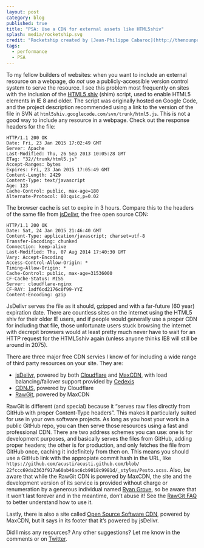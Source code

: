 ```yaml
---
layout: post
category: blog
published: true
title: "PSA: Use a CDN for external assets like HTML5shiv"
splash: media/rocketship.svg
credit: "Rocketship created by [Jean-Philippe Cabaroc](http://thenounproject.com/cabaroc/) from the [Noun Project](http://thenounproject.com/term/rocket/7427/)"
tags: 
  - performance
  - PSA
---
```


To my fellow builders of websites: when you want to include an external resource on a webpage, do *not* use a publicly-accessible version control system to serve the resource. I see this problem most frequently on sites with the inclusion of the [HTML5 shiv][] (shim) script, used to enable HTML5 elements in IE 8 and older. The script was originally hosted on Google Code, and the project description recommended using a link to the version of the file in SVN at `html5shiv.googlecode.com​/svn​/trunk​/html5.js`. This is not a good way to include any resource in a webpage. Check out the response headers for the file:

```
HTTP/1.1 200 OK
Date: Fri, 23 Jan 2015 17:02:49 GMT
Server: Apache
Last-Modified: Thu, 26 Sep 2013 10:05:28 GMT
ETag: "32//trunk/html5.js"
Accept-Ranges: bytes
Expires: Fri, 23 Jan 2015 17:05:49 GMT
Content-Length: 2429
Content-Type: text/javascript
Age: 123
Cache-Control: public, max-age=180
Alternate-Protocol: 80:quic,p=0.02
```

The browser cache is set to expire in 3 hours. Compare this to the headers of the same file from [jsDelivr][], the free open source CDN:

```
HTTP/1.1 200 OK
Date: Sat, 24 Jan 2015 21:46:40 GMT
Content-Type: application/javascript; charset=utf-8
Transfer-Encoding: chunked
Connection: keep-alive
Last-Modified: Thu, 07 Aug 2014 17:40:30 GMT
Vary: Accept-Encoding
Access-Control-Allow-Origin: *
Timing-Allow-Origin: *
Cache-Control: public, max-age=31536000
CF-Cache-Status: MISS
Server: cloudflare-nginx
CF-RAY: 1adf6cd2176c0f99-YYZ
Content-Encoding: gzip
```

JsDelivr serves the file as it should, gzipped and with a far-future (60 year) expiration date. There are countless sites on the internet using the HTML5 shiv for their older IE users, and if people would generally use a proper CDN for including that file, those unfortunate users stuck browsing the internet with decrepit browsers would at least pretty much never have to wait for an HTTP request for the HTML5shiv again (unless anyone thinks IE8 will still be around in 2075).

There are three major free CDN servies I know of for including a wide range of third party resources on your site. They are:

- [jsDelivr][], powered by both [Cloudflare][] and [MaxCDN][], with load balancing/failover support provided by [Cedexis][]
- [CDNJS][], powered by Cloudflare
- [RawGit][], powered by MaxCDN

RawGit is different (and special) because it “serves raw files directly from GitHub with proper Content-Type headers”. This makes it particularly suited for use in your own software projects. As long as you host your work in a public GitHub repo, you can then serve those resources using a fast and professional CDN. There are two address schemes you can use: one is for development purposes, and basically serves the files from GitHub, adding proper headers; the other is for production, and only fetches the file from GitHub once, caching it indefinitely from then on. This means you should use a GitHub link with the appropiate commit hash in the URL, like `https://github.com/​acusti/​acusti.github.com/​blob/​22fccc69da2363f917a60ab46​ac6cb9018c9981d/​_styles/​Pesto.scss`. Also, be aware that while the RawGit CDN is powered by MaxCDN, the site and the development version of its service is provided without charge or renumeration by a generous individual named [Ryan Grove][], so be aware that it won’t last forever and in the meantime, don’t abuse it! See the [RawGit FAQ][] to better understand how to use it.

Lastly, there is also a site called [Open Source Software CDN][OSSCDN], powered by MaxCDN, but it says in its footer that it’s powered by jsDelivr.

Did I miss any resources? Any other suggestions? Let me know in the comments or on [Twitter][].


[HTML5 shiv]: https://github.com/aFarkas/html5shiv
[jsDelivr]: http://www.jsdelivr.com
[MaxCDN]: https://www.maxcdn.com
[Cloudflare]: http://cloudflare.com
[Cedexis]: http://www.cedexis.com
[CDNJS]: https://cdnjs.com
[OSSCDN]: http://osscdn.com
[Ryan Grove]: http://wonko.com
[RawGit]: https://rawgit.com
[RawGit FAQ]: https://rawgit.com/faq
[Twitter]: https://twitter.com/andpatton